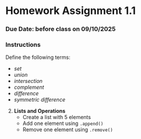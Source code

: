 # Homework Assignment 1.1

### Due Date: before class on 09/10/2025

### Instructions

Define the following terms:
- _set_
- _union_
- _intersection_
- _complement_
- _difference_
- _symmetric difference_

2. **Lists and Operations**
   - Create a list with 5 elements
   - Add one element using `.append()`
   - Remove one element using `.remove()`
